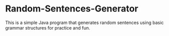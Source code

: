 # Random-Sentences-Generator
 This is a simple Java program that generates random sentences using basic grammar structures for practice and fun.
